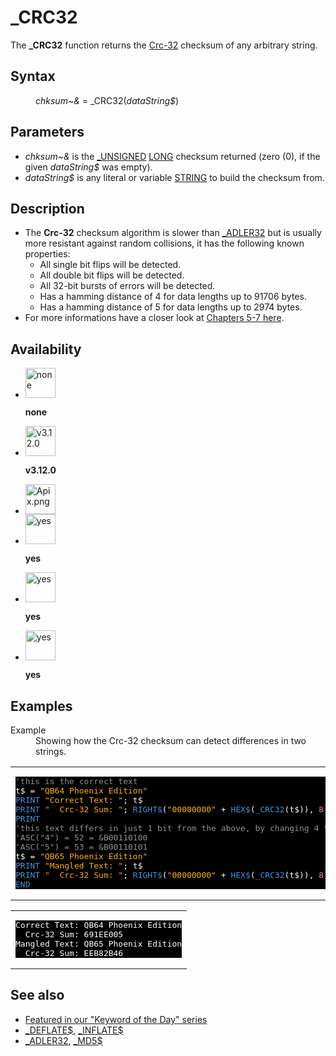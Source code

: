 <style>pre.codeide, pre.outputfixed, .outputcrt0 { background-color: #000 !important; color: #FFF !important; }</style><!DOCTYPE html>
<html class="client-nojs" dir="ltr" lang="en">
<head>
<title>_CRC32 - QB64 Phoenix Edition Wiki</title>
</head>
<body class="mediawiki ltr sitedir-ltr mw-hide-empty-elt ns-0 ns-subject page-CRC32 rootpage-CRC32 skin-vector action-view skin-vector-legacy vector-feature-language-in-header-enabled vector-feature-language-in-main-page-header-disabled vector-feature-language-alert-in-sidebar-disabled vector-feature-sticky-header-disabled vector-feature-sticky-header-edit-disabled vector-feature-table-of-contents-disabled vector-feature-visual-enhancement-next-disabled">
<div class="mw-body" id="content" role="main">
<a id="top"></a>
<h1 class="firstHeading mw-first-heading" id="firstHeading">_CRC32</h1>
<div class="vector-body" id="bodyContent">
<div class="mw-body-content mw-content-ltr" dir="ltr" id="mw-content-text" lang="en"><div class="mw-parser-output"><p>The <b>_CRC32</b> function returns the <a class="extiw" href="https://en.wikipedia.org/wiki/Cyclic_redundancy_check" title="wikipedia:Cyclic redundancy check">Crc-32</a> checksum of any arbitrary string.
</p>
<h2><span class="mw-headline" id="Syntax">Syntax</span></h2>
<dl><dd><i>chksum~&amp;</i> = <a class="mw-selflink selflink">_CRC32</a>(<i>dataString$</i>)</dd></dl>
<p>
</p>
<h2><span class="mw-headline" id="Parameters">Parameters</span></h2>
<ul><li><i>chksum~&amp;</i> is the <a href="UNSIGNED" title="UNSIGNED">_UNSIGNED</a> <a href="LONG" title="LONG">LONG</a> checksum returned (zero (0), if the given <i>dataString$</i> was empty).</li>
<li><i>dataString$</i> is any literal or variable <a href="STRING" title="STRING">STRING</a> to build the checksum from.</li></ul>
<p>
</p>
<h2><span class="mw-headline" id="Description">Description</span></h2>
<ul><li>The <b>Crc-32</b> checksum algorithm is slower than <a href="ADLER32" title="ADLER32">_ADLER32</a> but is usually more resistant against random collisions, it has the following known properties:
<ul><li>All single bit flips will be detected.</li>
<li>All double bit flips will be detected.</li>
<li>All 32-bit bursts of errors will be detected.</li>
<li>Has a hamming distance of 4 for data lengths up to 91706 bytes.</li>
<li>Has a hamming distance of 5 for data lengths up to 2974 bytes.</li></ul></li>
<li>For more informations have a closer look at <a class="external text" href="https://www.intel.com/content/www/us/en/content-details/709921/intel-quickassist-technology-intel-qat-using-adler-32-checksum-and-crc32-hash-to-ensure-data-compression-integrity.html" rel="nofollow">Chapters 5-7 here</a>.</li></ul>
<p>
</p>
<h2><span class="mw-headline" id="Availability">Availability</span></h2>
<ul class="gallery mw-gallery-nolines">
<li class="gallerybox" style="width: 53px"><div style="width: 53px">
<div class="thumb" style="width: 48px;"><div style="margin:0px auto;"><a class="image" href="File:Qb64.png" title="none"><img alt="none" decoding="async" height="48" src="/qb64wiki/images/9/91/Qb64.png" width="48"/></a></div></div>
<div class="gallerytext">
<p><b>none</b>
</p>
</div>
</div></li>
<li class="gallerybox" style="width: 53px"><div style="width: 53px">
<div class="thumb" style="width: 48px;"><div style="margin:0px auto;"><a class="image" href="File:Qbpe.png" title="v3.12.0"><img alt="v3.12.0" decoding="async" height="48" src="/qb64wiki/images/0/07/Qbpe.png" width="48"/></a></div></div>
<div class="gallerytext">
<p><b>v3.12.0</b>
</p>
</div>
</div></li>
<li class="gallerybox" style="width: 53px"><div style="width: 53px">
<div class="thumb" style="width: 48px;"><div style="margin:0px auto;"><a class="image" href="File:Apix.png"><img alt="Apix.png" decoding="async" height="48" src="/qb64wiki/images/5/5f/Apix.png" width="48"/></a></div></div>
<div class="gallerytext">
</div>
</div></li>
<li class="gallerybox" style="width: 53px"><div style="width: 53px">
<div class="thumb" style="width: 48px;"><div style="margin:0px auto;"><a class="image" href="File:Win.png" title="yes"><img alt="yes" decoding="async" height="48" src="/qb64wiki/images/2/29/Win.png" width="48"/></a></div></div>
<div class="gallerytext">
<p><b>yes</b>
</p>
</div>
</div></li>
<li class="gallerybox" style="width: 53px"><div style="width: 53px">
<div class="thumb" style="width: 48px;"><div style="margin:0px auto;"><a class="image" href="File:Lnx.png" title="yes"><img alt="yes" decoding="async" height="48" src="/qb64wiki/images/7/7a/Lnx.png" width="48"/></a></div></div>
<div class="gallerytext">
<p><b>yes</b>
</p>
</div>
</div></li>
<li class="gallerybox" style="width: 53px"><div style="width: 53px">
<div class="thumb" style="width: 48px;"><div style="margin:0px auto;"><a class="image" href="File:Osx.png" title="yes"><img alt="yes" decoding="async" height="48" src="/qb64wiki/images/2/22/Osx.png" width="48"/></a></div></div>
<div class="gallerytext">
<p><b>yes</b>
</p>
</div>
</div></li>
</ul>
<p>
</p>
<h2><span class="mw-headline" id="Examples">Examples</span></h2>
<dl><dt>Example</dt>
<dd>Showing how the Crc-32 checksum can detect differences in two strings.</dd></dl>
<table cellpadding="15px" width="100%">
<tbody><tr>
<td><pre class="codeide"><span style="color:#919191;">'this is the correct text</span>
t$ = <span style="color:#FFB100;">"QB64 Phoenix Edition"</span>
<a href="PRINT" title="PRINT"><span style="color:#4593D8;">PRINT</span></a> <span style="color:#FFB100;">"Correct Text: "</span>; t$
<a href="PRINT" title="PRINT"><span style="color:#4593D8;">PRINT</span></a> <span style="color:#FFB100;">"  Crc-32 Sum: "</span>; <a href="RIGHT$" title="RIGHT$"><span style="color:#4593D8;">RIGHT$</span></a>(<span style="color:#FFB100;">"00000000"</span> + <a href="HEX$" title="HEX$"><span style="color:#4593D8;">HEX$</span></a>(<a class="mw-selflink selflink"><span style="color:#4593D8;">_CRC32</span></a>(t$)), <span style="color:#F580B1;">8</span>)
<a href="PRINT" title="PRINT"><span style="color:#4593D8;">PRINT</span></a>
<span style="color:#919191;">'this text differs in just 1 bit from the above, by changing 4 to 5</span>
<span style="color:#919191;">'ASC("4") = 52 = &amp;B00110100</span>
<span style="color:#919191;">'ASC("5") = 53 = &amp;B00110101</span>
t$ = <span style="color:#FFB100;">"QB65 Phoenix Edition"</span>
<a href="PRINT" title="PRINT"><span style="color:#4593D8;">PRINT</span></a> <span style="color:#FFB100;">"Mangled Text: "</span>; t$
<a href="PRINT" title="PRINT"><span style="color:#4593D8;">PRINT</span></a> <span style="color:#FFB100;">"  Crc-32 Sum: "</span>; <a href="RIGHT$" title="RIGHT$"><span style="color:#4593D8;">RIGHT$</span></a>(<span style="color:#FFB100;">"00000000"</span> + <a href="HEX$" title="HEX$"><span style="color:#4593D8;">HEX$</span></a>(<a class="mw-selflink selflink"><span style="color:#4593D8;">_CRC32</span></a>(t$)), <span style="color:#F580B1;">8</span>)
<a href="END" title="END"><span style="color:#4593D8;">END</span></a>
</pre>
</td></tr></tbody></table>
<table cellpadding="15px" width="100%">
<tbody><tr>
<td><pre class="outputcrt0">Correct Text: QB64 Phoenix Edition
  Crc-32 Sum: 691EE005
Mangled Text: QB65 Phoenix Edition
  Crc-32 Sum: EEB82B46
</pre>
</td></tr></tbody></table>
<p>
</p>
<h2><span class="mw-headline" id="See_also">See also</span></h2>
<ul><li><a class="external text" href="https://qb64phoenix.com/forum/showthread.php?tid=2681" rel="nofollow">Featured in our "Keyword of the Day" series</a></li>
<li><a href="DEFLATE$" title="DEFLATE$">_DEFLATE$</a>, <a href="INFLATE$" title="INFLATE$">_INFLATE$</a></li>
<li><a href="ADLER32" title="ADLER32">_ADLER32</a>, <a href="MD5$" title="MD5$">_MD5$</a></li></ul>
<p>
</p>
<!-- 
NewPP limit report
Cached time: 20240715062550
Cache expiry: 86400
Reduced expiry: false
Complications: [show‐toc]
CPU time usage: 0.071 seconds
Real time usage: 0.113 seconds
Preprocessor visited node count: 283/1000000
Post‐expand include size: 2536/2097152 bytes
Template argument size: 696/2097152 bytes
Highest expansion depth: 4/100
Expensive parser function count: 0/100
Unstrip recursion depth: 0/20
Unstrip post‐expand size: 2645/5000000 bytes
-->
<!--
Transclusion expansion time report (%,ms,calls,template)
100.00%   92.979      1 -total
 13.07%   12.148      1 Template:PageExamples
 12.86%   11.954      1 Template:CodeStart
  4.34%    4.036     14 Template:Text
  4.21%    3.915     12 Template:Cl
  3.90%    3.630      1 Template:OutputEnd
  3.50%    3.257      1 Template:CodeEnd
  3.11%    2.893      1 Template:OutputStart
  3.04%    2.823      1 Template:PageSyntax
  2.80%    2.599      5 Template:Parameter
-->
<!-- Saved in parser cache with key qb64pnix_mw19894-mwmb_:pcache:idhash:1227-0!canonical and timestamp 20240715062550 and revision id 8982.
 -->
</div>
</div>
</div>
</div>
</body>
</html>